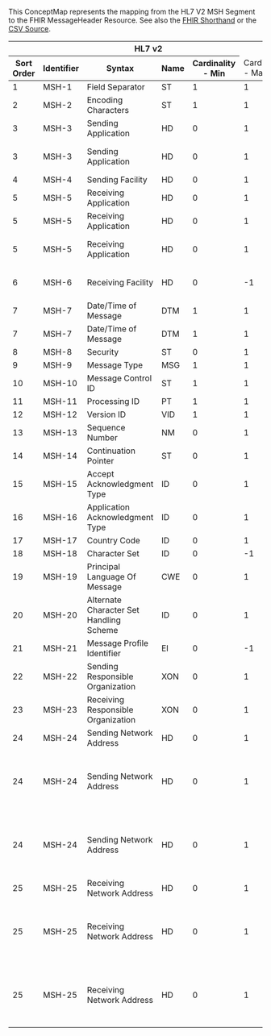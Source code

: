 
This ConceptMap represents the mapping from the HL7 V2 MSH Segment to the FHIR MessageHeader Resource. See also the <a href='https://github.com/HL7/v2-to-fhir/blob/master/tank/Segment MSH to MessageHeader.fsh'>FHIR Shorthand</a> or the <a href='https://github.com/HL7/v2-to-fhir/blob/master/mappings/segments/HL7 Segment - FHIR R4_ MSH[MessageHeader] - R4.csv'>CSV Source</a>.
<table class='grid'><thead>
<tr><th colspan='6'>HL7 v2</th><th colspan='3'>Condition (IF True, args)</th><th colspan='3'>HL7 FHIR</th><th rowspan='2' title='Comments about the mapping'>Comments</th></tr>
<tr><th title='Rows are listed in sequence of how they appear in the v2 standard. The first column, Sort Order, provides a sort order that can re-create the original v2 standard sequence in case one opts to re-sort/filter the rows.'>Sort Order</th><th title='Contains an xml/json like path using the HL7 v2 XML approach of [MessageStructure].[GroupName or CHOICE].[SegmentName] where there may be multiple Group Names in play.'>Identifier</th><th title='Contains the first column of the Message Structure Table in the base standard.'>Syntax</th><th title='The formal name of the segment or group.'>Name</th><th title='The min cardinality expressed numerically.'>Cardinality - Min</th><td style='border-right: 2px' title='The max cardinality expressed numerically.'>Cardinality - Max</td><th title='Condition in an easy to read syntax (Computable ANTLR)'>Computable ANTLR</th><th title='Condition in FHIRPath Notation'>Computable FHIRPath</th><td style='border-right: 2px' title='Condition expressed in narrative form'>Narrative</td><th title='The FHIR resource that is the main resource that the v2 segment will map to.'>Primary Target</th><th title='The URL to the Segment Map that is to be used for the segment in this message structure in this location.'>Segment Map</th><th title='Defines for the Primary Target resource which resource.id it needs to reference.'>References</th></thead>
<tbody>
<tr><td>1</td><td>MSH-1</td><td>Field Separator</td><td>ST</td><td>1</td><td style='border-right: 2px'>1</td><td style='border-right: 2px'></td><td style='border-right: 2px'></td><td style='border-right: 2px'></td><td style='border-right: 2px'></td><td style='border-right: 2px'></td><td style='border-right: 2px'></td><td style='border-right: 2px'></td></tr>
<tr><td>2</td><td>MSH-2</td><td>Encoding Characters</td><td>ST</td><td>1</td><td style='border-right: 2px'>1</td><td style='border-right: 2px'></td><td style='border-right: 2px'></td><td style='border-right: 2px'></td><td style='border-right: 2px'></td><td style='border-right: 2px'></td><td style='border-right: 2px'></td><td style='border-right: 2px'></td></tr>
<tr><td>3</td><td>MSH-3</td><td>Sending Application</td><td>HD</td><td>0</td><td style='border-right: 2px'>1</td><td style='border-right: 2px'></td><td style='border-right: 2px'></td><td style='border-right: 2px'></td><td><a href='https://hl7.org/fhir/R4/MessageHeader.MessageHeader-definitions.html#MessageHeader.source'>MessageHeader.source</a></td><td style='border-right: 2px'></td><td>string</td><td>1</td></tr>
<tr><td>3</td><td>MSH-3</td><td>Sending Application</td><td>HD</td><td>0</td><td style='border-right: 2px'>1</td><td>IF MSH-24 NOT VALUED</td><td style='border-right: 2px'></td><td style='border-right: 2px'></td><td><a href='https://hl7.org/fhir/R4/MessageHeader.MessageHeader-definitions.html#MessageHeader.source.endpoint'>MessageHeader.source.endpoint</a></td><td style='border-right: 2px'></td><td>uri</td><td>1</td></tr>
<tr><td>4</td><td>MSH-4</td><td>Sending Facility</td><td>HD</td><td>0</td><td style='border-right: 2px'>1</td><td style='border-right: 2px'></td><td style='border-right: 2px'></td><td style='border-right: 2px'></td><td><a href='https://hl7.org/fhir/R4/MessageHeader.MessageHeader-definitions.html#MessageHeader.sender'>MessageHeader.sender</a>(<a href='https://hl7.org/fhir/R4/MessageHeader.MessageHeader-definitions.html#MessageHeader.Organization'>MessageHeader.Organization</a>)</td><td style='border-right: 2px'></td><td>Reference(Organization)</td><td>1</td></tr>
<tr><td>5</td><td>MSH-5</td><td>Receiving Application</td><td>HD</td><td>0</td><td style='border-right: 2px'>1</td><td style='border-right: 2px'></td><td style='border-right: 2px'></td><td style='border-right: 2px'></td><td><a href='https://hl7.org/fhir/R4/MessageHeader.MessageHeader-definitions.html#MessageHeader.destination.target'>MessageHeader.destination.target</a>(<a href='https://hl7.org/fhir/R4/MessageHeader.MessageHeader-definitions.html#MessageHeader.Device'>MessageHeader.Device</a>)</td><td style='border-right: 2px'></td><td>Reference(Device)</td><td>1</td></tr>
<tr><td>5</td><td>MSH-5</td><td>Receiving Application</td><td>HD</td><td>0</td><td style='border-right: 2px'>1</td><td>IF MSH-25 VALUED</td><td style='border-right: 2px'></td><td style='border-right: 2px'></td><td><a href='https://hl7.org/fhir/R4/MessageHeader.MessageHeader-definitions.html#MessageHeader.destination.name'>MessageHeader.destination.name</a></td><td style='border-right: 2px'></td><td style='border-right: 2px'></td><td style='border-right: 2px'></td></tr>
<tr><td>5</td><td>MSH-5</td><td>Receiving Application</td><td>HD</td><td>0</td><td style='border-right: 2px'>1</td><td>IF MSH-25 NOT VALUED</td><td style='border-right: 2px'></td><td style='border-right: 2px'></td><td><a href='https://hl7.org/fhir/R4/MessageHeader.MessageHeader-definitions.html#MessageHeader.destination.endpoint'>MessageHeader.destination.endpoint</a></td><td style='border-right: 2px'></td><td style='border-right: 2px'></td><td style='border-right: 2px'></td></tr>
<tr><td>6</td><td>MSH-6</td><td>Receiving Facility</td><td>HD</td><td>0</td><td style='border-right: 2px'>-1</td><td>IF MSH-23 NOT VALUED</td><td style='border-right: 2px'></td><td style='border-right: 2px'></td><td><a href='https://hl7.org/fhir/R4/MessageHeader.MessageHeader-definitions.html#MessageHeader.destination.receiver'>MessageHeader.destination.receiver</a>(<a href='https://hl7.org/fhir/R4/MessageHeader.MessageHeader-definitions.html#MessageHeader.Organization'>MessageHeader.Organization</a>)</td><td style='border-right: 2px'></td><td>Reference(Organization)</td><td>1</td></tr>
<tr><td>7</td><td>MSH-7</td><td>Date/Time of Message</td><td>DTM</td><td>1</td><td style='border-right: 2px'>1</td><td style='border-right: 2px'></td><td style='border-right: 2px'></td><td style='border-right: 2px'></td><td style='border-right: 2px'></td><td style='border-right: 2px'></td><td style='border-right: 2px'></td><td style='border-right: 2px'></td></tr>
<tr><td>7</td><td>MSH-7</td><td>Date/Time of Message</td><td>DTM</td><td>1</td><td style='border-right: 2px'>1</td><td style='border-right: 2px'></td><td style='border-right: 2px'></td><td style='border-right: 2px'></td><td style='border-right: 2px'></td><td style='border-right: 2px'></td><td style='border-right: 2px'></td><td style='border-right: 2px'></td></tr>
<tr><td>8</td><td>MSH-8</td><td>Security</td><td>ST</td><td>0</td><td style='border-right: 2px'>1</td><td style='border-right: 2px'></td><td style='border-right: 2px'></td><td style='border-right: 2px'></td><td><a href='https://hl7.org/fhir/R4/resource.html#Meta'>meta.security</a></td><td style='border-right: 2px'></td><td>string</td><td>-1</td></tr>
<tr><td>9</td><td>MSH-9</td><td>Message Type</td><td>MSG</td><td>1</td><td style='border-right: 2px'>1</td><td style='border-right: 2px'></td><td style='border-right: 2px'></td><td style='border-right: 2px'></td><td><a href='https://hl7.org/fhir/R4/MessageHeader.MessageHeader-definitions.html#MessageHeader.eventCoding'>MessageHeader.eventCoding</a></td><td style='border-right: 2px'></td><td>Coding</td><td>1</td></tr>
<tr><td>10</td><td>MSH-10</td><td>Message Control ID</td><td>ST</td><td>1</td><td style='border-right: 2px'>1</td><td style='border-right: 2px'></td><td style='border-right: 2px'></td><td style='border-right: 2px'></td><td style='border-right: 2px'></td><td style='border-right: 2px'></td><td style='border-right: 2px'></td><td style='border-right: 2px'></td></tr>
<tr><td>11</td><td>MSH-11</td><td>Processing ID</td><td>PT</td><td>1</td><td style='border-right: 2px'>1</td><td style='border-right: 2px'></td><td style='border-right: 2px'></td><td style='border-right: 2px'></td><td><a href='https://hl7.org/fhir/R4/MessageHeader.MessageHeader-definitions.html#MessageHeader.meta'>MessageHeader.meta</a></td><td style='border-right: 2px'></td><td>meta</td><td>-1</td></tr>
<tr><td>12</td><td>MSH-12</td><td>Version ID</td><td>VID</td><td>1</td><td style='border-right: 2px'>1</td><td style='border-right: 2px'></td><td style='border-right: 2px'></td><td style='border-right: 2px'></td><td style='border-right: 2px'></td><td style='border-right: 2px'></td><td style='border-right: 2px'></td><td style='border-right: 2px'></td></tr>
<tr><td>13</td><td>MSH-13</td><td>Sequence Number</td><td>NM</td><td>0</td><td style='border-right: 2px'>1</td><td style='border-right: 2px'></td><td style='border-right: 2px'></td><td style='border-right: 2px'></td><td style='border-right: 2px'></td><td style='border-right: 2px'></td><td style='border-right: 2px'></td><td style='border-right: 2px'></td></tr>
<tr><td>14</td><td>MSH-14</td><td>Continuation Pointer</td><td>ST</td><td>0</td><td style='border-right: 2px'>1</td><td style='border-right: 2px'></td><td style='border-right: 2px'></td><td style='border-right: 2px'></td><td style='border-right: 2px'></td><td style='border-right: 2px'></td><td style='border-right: 2px'></td><td style='border-right: 2px'></td></tr>
<tr><td>15</td><td>MSH-15</td><td>Accept Acknowledgment Type</td><td>ID</td><td>0</td><td style='border-right: 2px'>1</td><td style='border-right: 2px'></td><td style='border-right: 2px'></td><td style='border-right: 2px'></td><td style='border-right: 2px'></td><td style='border-right: 2px'></td><td style='border-right: 2px'></td><td style='border-right: 2px'></td></tr>
<tr><td>16</td><td>MSH-16</td><td>Application Acknowledgment Type</td><td>ID</td><td>0</td><td style='border-right: 2px'>1</td><td style='border-right: 2px'></td><td style='border-right: 2px'></td><td style='border-right: 2px'></td><td style='border-right: 2px'></td><td style='border-right: 2px'></td><td style='border-right: 2px'></td><td style='border-right: 2px'></td></tr>
<tr><td>17</td><td>MSH-17</td><td>Country Code</td><td>ID</td><td>0</td><td style='border-right: 2px'>1</td><td style='border-right: 2px'></td><td style='border-right: 2px'></td><td style='border-right: 2px'></td><td><a href='https://hl7.org/fhir/R4/MessageHeader.MessageHeader-definitions.html#MessageHeader.sender'>MessageHeader.sender</a>(<a href='https://hl7.org/fhir/R4/MessageHeader.MessageHeader-definitions.html#MessageHeader.Organization.address.country'>MessageHeader.Organization.address.country</a>)</td><td style='border-right: 2px'></td><td>string</td><td>1</td></tr>
<tr><td>18</td><td>MSH-18</td><td>Character Set</td><td>ID</td><td>0</td><td style='border-right: 2px'>-1</td><td style='border-right: 2px'></td><td style='border-right: 2px'></td><td style='border-right: 2px'></td><td style='border-right: 2px'></td><td><a href='ConceptMap-segment-extension??-characterset-to-.html'>extension??-characterSet</a></td><td style='border-right: 2px'></td><td style='border-right: 2px'></td></tr>
<tr><td>19</td><td>MSH-19</td><td>Principal Language Of Message</td><td>CWE</td><td>0</td><td style='border-right: 2px'>1</td><td style='border-right: 2px'></td><td style='border-right: 2px'></td><td style='border-right: 2px'></td><td><a href='https://hl7.org/fhir/R4/MessageHeader.MessageHeader-definitions.html#MessageHeader.language'>MessageHeader.language</a></td><td style='border-right: 2px'></td><td>code</td><td>1</td></tr>
<tr><td>20</td><td>MSH-20</td><td>Alternate Character Set Handling Scheme</td><td>ID</td><td>0</td><td style='border-right: 2px'>1</td><td style='border-right: 2px'></td><td style='border-right: 2px'></td><td style='border-right: 2px'></td><td style='border-right: 2px'></td><td style='border-right: 2px'></td><td style='border-right: 2px'></td><td style='border-right: 2px'></td></tr>
<tr><td>21</td><td>MSH-21</td><td>Message Profile Identifier</td><td>EI</td><td>0</td><td style='border-right: 2px'>-1</td><td style='border-right: 2px'></td><td style='border-right: 2px'></td><td style='border-right: 2px'></td><td style='border-right: 2px'></td><td><a href='ConceptMap-segment-messageheader-extension??-v2profileid-to-.html'>MessageHeader.extension??-v2ProfileID</a></td><td>Identifier</td><td>-1</td></tr>
<tr><td>22</td><td>MSH-22</td><td>Sending Responsible Organization</td><td>XON</td><td>0</td><td style='border-right: 2px'>1</td><td style='border-right: 2px'></td><td style='border-right: 2px'></td><td style='border-right: 2px'></td><td><a href='https://hl7.org/fhir/R4/MessageHeader.MessageHeader-definitions.html#MessageHeader.responsible'>MessageHeader.responsible</a>(<a href='https://hl7.org/fhir/R4/MessageHeader.MessageHeader-definitions.html#MessageHeader.Organization'>MessageHeader.Organization</a>)</td><td style='border-right: 2px'></td><td>Reference(Organization)</td><td>1</td></tr>
<tr><td>23</td><td>MSH-23</td><td>Receiving Responsible Organization</td><td>XON</td><td>0</td><td style='border-right: 2px'>1</td><td style='border-right: 2px'></td><td style='border-right: 2px'></td><td style='border-right: 2px'></td><td><a href='https://hl7.org/fhir/R4/MessageHeader.MessageHeader-definitions.html#MessageHeader.destination.receiver'>MessageHeader.destination.receiver</a>(<a href='https://hl7.org/fhir/R4/MessageHeader.MessageHeader-definitions.html#MessageHeader.Organization'>MessageHeader.Organization</a>)</td><td style='border-right: 2px'></td><td>Reference(Organization)</td><td>-1</td></tr>
<tr><td>24</td><td>MSH-24</td><td>Sending Network Address</td><td>HD</td><td>0</td><td style='border-right: 2px'>1</td><td style='border-right: 2px'></td><td style='border-right: 2px'></td><td style='border-right: 2px'></td><td><a href='https://hl7.org/fhir/R4/MessageHeader.MessageHeader-definitions.html#MessageHeader.source.endpoint'>MessageHeader.source.endpoint</a></td><td style='border-right: 2px'></td><td>string</td><td>1</td></tr>
<tr><td>24</td><td>MSH-24</td><td>Sending Network Address</td><td>HD</td><td>0</td><td style='border-right: 2px'>1</td><td>IF MSH-24 NOT VALUED AND MSH-3 NOT VALUED</td><td style='border-right: 2px'></td><td style='border-right: 2px'></td><td><a href='https://hl7.org/fhir/R4/MessageHeader.MessageHeader-definitions.html#MessageHeader.source.endpoint.extension.url'>MessageHeader.source.endpoint.extension.url</a></td><td style='border-right: 2px'></td><td>uri</td><td>1</td></tr>
<tr><td>24</td><td>MSH-24</td><td>Sending Network Address</td><td>HD</td><td>0</td><td style='border-right: 2px'>1</td><td>IF MSH-24 NOT VALUED AND MSH-3 NOT VALUED</td><td style='border-right: 2px'></td><td style='border-right: 2px'></td><td><a href='https://hl7.org/fhir/R4/MessageHeader.MessageHeader-definitions.html#MessageHeader.source.endpoint.extension.valueCode'>MessageHeader.source.endpoint.extension.valueCode</a></td><td style='border-right: 2px'></td><td>code</td><td>1</td></tr>
<tr><td>25</td><td>MSH-25</td><td>Receiving Network Address</td><td>HD</td><td>0</td><td style='border-right: 2px'>1</td><td style='border-right: 2px'></td><td style='border-right: 2px'></td><td style='border-right: 2px'></td><td><a href='https://hl7.org/fhir/R4/MessageHeader.MessageHeader-definitions.html#MessageHeader.destination'>MessageHeader.destination</a></td><td style='border-right: 2px'></td><td>uri</td><td>-1</td></tr>
<tr><td>25</td><td>MSH-25</td><td>Receiving Network Address</td><td>HD</td><td>0</td><td style='border-right: 2px'>1</td><td>IF MSH-25 NOT VALUED AND MSH-5 NOT VALUED</td><td style='border-right: 2px'></td><td style='border-right: 2px'></td><td><a href='https://hl7.org/fhir/R4/MessageHeader.MessageHeader-definitions.html#MessageHeader.destination.endpoint.extension.url'>MessageHeader.destination.endpoint.extension.url</a></td><td style='border-right: 2px'></td><td>uri</td><td>-1</td></tr>
<tr><td>25</td><td>MSH-25</td><td>Receiving Network Address</td><td>HD</td><td>0</td><td style='border-right: 2px'>1</td><td>IF MSH-25 NOT VALUED AND MSH-5 NOT VALUED</td><td style='border-right: 2px'></td><td style='border-right: 2px'></td><td><a href='https://hl7.org/fhir/R4/MessageHeader.MessageHeader-definitions.html#MessageHeader.destination.endpoint.extension.valueCode'>MessageHeader.destination.endpoint.extension.valueCode</a></td><td style='border-right: 2px'></td><td>code</td><td>-1</td></tr>
</tbody>
</table>
